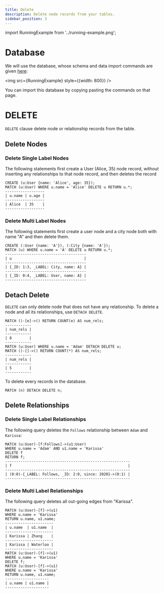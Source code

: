 ```yaml
---
title: Delete
description: Delete node records from your tables.
sidebar_position: 3
---
```


import RunningExample from '../running-example.png';

# Database
We will use the database, whose schema and data import commands are given [here](../query-clauses/example-database.md):

<img src={RunningExample} style={{width: 800}} />

You can import this database by copying pasting the commands on that page. 

# DELETE
`DELETE` clause delete node or relationship records from the table.

## Delete Nodes

### Delete Single Label Nodes
The following statements first create a User (Alice, 35) node record, without inserting any relationships to that node record, and then deletes the record

```
CREATE (u:User {name: 'Alice', age: 35});
MATCH (u:User) WHERE u.name = 'Alice' DELETE u RETURN u.*;
------------------
| u.name | u.age |
------------------
| Alice  | 35    |
------------------
```

### Delete Multi Label Nodes
The following statements first create a user node and a city node both with name "A" and then delete them. 
```
CREATE (:User {name: 'A'}), (:City {name: 'A'});
MATCH (u) WHERE u.name = 'A' DELETE u RETURN u.*;
-------------------------------------
| u                                 |
-------------------------------------
| {_ID: 1:3, _LABEL: City, name: A} |
-------------------------------------
| {_ID: 0:4, _LABEL: User, name: A} |
-------------------------------------
```

## Detach Delete
`DELETE` can only delete node that does not have any relationship. To delete a node and all its relationships, use `DETACH DELETE`.

```
MATCH ()-[e]->() RETURN COUNT(e) AS num_rels;
------------
| num_rels |
------------
| 8        |
------------
MATCH (u:User) WHERE u.name = 'Adam' DETACH DELETE u;
MATCH ()-[]->() RETURN COUNT(*) AS num_rels;
------------
| num_rels |
------------
| 5        |
------------
```

To delete every records in the database.
```
MATCH (n) DETACH DELETE n;
```

## Delete Relationships

### Delete Single Label Relationships
The following query deletes the `Follows` relationship between `Adam` and `Karissa`:
```
MATCH (u:User)-[f:Follows]->(u1:User)
WHERE u.name = 'Adam' AND u1.name = 'Karissa'
DELETE f
RETURN f;
---------------------------------------------------------
| f                                                     |
---------------------------------------------------------
| (0:0)-{_LABEL: Follows, _ID: 2:0, since: 2020}->(0:1) |
---------------------------------------------------------
```


### Delete Multi Label Relationships

The following query deletes all out-going edges from "Karissa".
```
MATCH (u:User)-[f]->(u1)
WHERE u.name = 'Karissa' 
RETURN u.name, u1.name;
----------------------
| u.name  | u1.name  |
----------------------
| Karissa | Zhang    |
----------------------
| Karissa | Waterloo |
----------------------
MATCH (u:User)-[f]->(u1)
WHERE u.name = 'Karissa' 
DELETE f;
MATCH (u:User)-[f]->(u1)
WHERE u.name = 'Karissa' 
RETURN u.name, u1.name;
--------------------
| u.name | u1.name |
--------------------
```